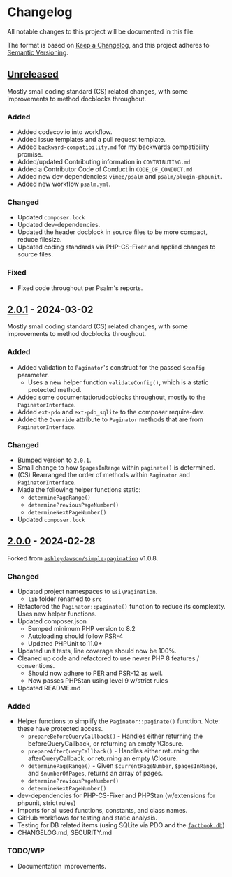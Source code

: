 # Changelog

All notable changes to this project will be documented in this file.

The format is based on [Keep a Changelog](https://keepachangelog.com/en/1.1.0/),
and this project adheres to [Semantic Versioning](https://semver.org/spec/v2.0.0.html).

## [Unreleased]

Mostly small coding standard (CS) related changes, with some improvements to method docblocks throughout.

### Added

  * Added codecov.io into workflow.
  * Added issue templates and a pull request template.
  * Added `backward-compatibility.md` for my backwards compatibility promise.
  * Added/updated Contributing information in `CONTRIBUTING.md`
  * Added a Contributor Code of Conduct in `CODE_OF_CONDUCT.md`
  * Added new dev dependencies: `vimeo/psalm` and `psalm/plugin-phpunit`.
  * Added new workflow `psalm.yml`.

### Changed

  * Updated `composer.lock`
  * Updated dev-dependencies.
  * Updated the header docblock in source files to be more compact, reduce filesize.
  * Updated coding standards via PHP-CS-Fixer and applied changes to source files.

### Fixed

  * Fixed code throughout per Psalm's reports.


## [2.0.1] - 2024-03-02

Mostly small coding standard (CS) related changes, with some improvements to method docblocks throughout.

### Added

  * Added validation to `Paginator`'s construct for the passed `$config` parameter.
    * Uses a new helper function `validateConfig()`, which is a static protected method.
  * Added some documentation/docblocks throughout, mostly to the `PaginatorInterface`.
  * Added `ext-pdo` and `ext-pdo_sqlite` to the composer require-dev.
  * Added the `Override` attribute to `Paginator` methods that are from `PaginatorInterface`.

### Changed

  * Bumped version to `2.0.1`.
  * Small change to how `$pagesInRange` within `paginate()` is determined.
  * (CS) Rearranged the order of methods within `Paginator` and `PaginatorInterface`.
  * Made the following helper functions static:
    * `determinePageRange()`
    * `determinePreviousPageNumber()`
    * `determineNextPageNumber()`
  * Updated `composer.lock`


## [2.0.0] - 2024-02-28

Forked from [`ashleydawson/simple-pagination`](https://github.com/AshleyDawson/SimplePagination) v1.0.8.

### Changed

  * Updated project namespaces to `Esi\Pagination`.
    * `lib` folder renamed to `src`
  * Refactored the `Paginator::paginate()` function to reduce its complexity. Uses new helper functions.
  * Updated composer.json
    * Bumped minimum PHP version to 8.2
    * Autoloading should follow PSR-4
    * Updated PHPUnit to 11.0+
  * Updated unit tests, line coverage should now be 100%.
  * Cleaned up code and refactored to use newer PHP 8 features / conventions.
    * Should now adhere to PER and PSR-12 as well.
    * Now passes PHPStan using level 9 w/strict rules
  * Updated README.md

### Added

  * Helper functions to simplify the `Paginator::paginate()` function. Note: these have protected access.
    * `prepareBeforeQueryCallback()` - Handles either returning the beforeQueryCallback, or returning an empty \Closure.
    * `prepareAfterQueryCallback()` - Handles either returning the afterQueryCallback, or returning an empty \Closure.
    * `determinePageRange()` - Given `$currentPageNumber`, `$pagesInRange`, and `$numberOfPages`, returns an array of pages.
    * `determinePreviousPageNumber()`
    * `determineNextPageNumber()`
  * dev-dependencies for PHP-CS-Fixer and PHPStan (w/extensions for phpunit, strict rules)
  * Imports for all used functions, constants, and class names.
  * GitHub workflows for testing and static analysis.
  * Testing for DB related items (using SQLite via PDO and the [`factbook.db`](https://github.com/factbook/factbook.sql))
  * CHANGELOG.md, SECURITY.md

### TODO/WIP

  * Documentation improvements.

[unreleased]: https://github.com/ericsizemore/pagination/tree/master
[2.0.1]: https://github.com/ericsizemore/pagination/releases/tag/v2.0.1
[2.0.0]: https://github.com/ericsizemore/pagination/releases/tag/v2.0.0
